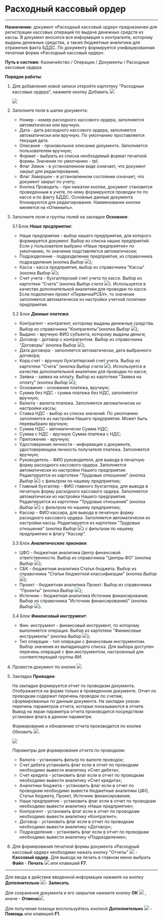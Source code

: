 ﻿#  Расходный кассовый ордер
_ _ _ _ _ _ _

**Назначение:** документ «Расходный кассовый ордер» предназначен для регистрации кассовых операций по выдаче денежных средств из кассы.
В документ вносится вся информация о контрагенте, которому выданы денежные средства, а также бюджетные аналитики для отражения факта БДДС.
По документу формируется унифицированная печатная форма «Расходный кассовый ордер».

**Путь в системе**: Казначейство / Операции / Документы / Расходные кассовые ордера

**Порядок работы**:

1. Для добавления новой записи откройте картотеку "Расходные кассовые ордера", нажмите кнопку Добавить ![](topic:Com.AddFiles.Buttons.Btn_Add.png)

    ![](topic:.AddFiles.Screenshot_20285.jpg)

2. Заполните поля в шапке документа:

    * Номер - номер расходного кассового ордера, заполняется автоматически или вручную.
    * Дата - дата расходного кассового ордера, заполняется автоматически или вручную. По умолчанию проставляется текущая дата.
    * Описание - произвольное описание документа. Заполняется пользователем вручную;
    * Формат - выбрать из списка необходимый формат печатной формы. Значение по умолчанию - *tpl*;
    * Флаг *Замок* - в установленном виде означает, что документ закрыт для редактирования;
    * Флаг *Завершен* - в установленном состоянии означает, что документ закрыт по учету;
    * Кнопка *Проводить* - при нажатии кнопки, документ становится проведенным в учете, по нему формируются проводки по по кассе и по факту БДДС.
    Основные данные документа блокируются для редактирования. Наименование кнопки меняется на «Отменить».

3. Заполните поля и группы полей на закладке **Основное**:

    3.1 Блок ***Наше предприятие***:

    * Наше предприятие -  выбор нашего предприятия, для которого формируется документ. Выбор из списка наших предприятий. Если у пользователя выбрано «Наше предприятие» по умолчанию, то значение подставляется автоматически;
    * Подразделение - подразделение предприятия, из справочника подразделения (кнопка *Выбор* ![](topic:Com.AddFiles.Buttons.Btn_select.png));
    * Касса - касса предприятия, выбор из справочника "Кассы" (кнопка *Выбор* ![](topic:Com.AddFiles.Buttons.Btn_select.png));
    * Счет учета - бухгалтерский счет учета по кассе. Выбор из картотеки "Счета" (кнопка *Выбор счета* ![](topic:Com.AddFiles.Buttons.Btn_Schet.png)). Используется в качестве дополнительной аналитики для проводки по кассе. Если подключен проект «ПервичкаРСБУ», то значение заполняется автоматически из настройки учетной политики предприятия.

    3.2 Блок ***Данные платежа***:

    * Контрагент - контрагент, которому выданы денежные средства. Выбор из справочника "Контрагенты"(кнопка *Выбор* ![](topic:Com.AddFiles.Buttons.Btn_select.png));
    * Выдано - вручную ФИО субъекта, которому выданы деньги;
    * Договор - договор с контрагентом. Выбор из справочника "Договоры" (кнопка Выбор ![](topic:Com.AddFiles.Buttons.Btn_select.png));
    * Дата договора - заполняется автоматически, дата выбранного договора;
    * Корр.счет - вручную бухгалтерский счет учета. Выбор из картотеки "Счета" (кнопка *Выбор счета* ![](topic:Com.AddFiles.Buttons.Btn_Schet.png)). Используется в качестве дополнительной аналитики для проводки по кассе;
    * Заявка - заявка на оплату. Выбор из картотеки "Заявка на оплату" (кнопка *Выбор* ![](topic:Com.AddFiles.Buttons.Btn_select.png));
    * Основание - основание платежа, вручную;
    * Сумма без НДС - сумма платежа без НДС, заполняется вручную;
    * Валюта - валюта платежа. Заполняется автоматически из настройки кассы;
    * Ставка НДС - выбор из списка значений. По умолчанию заполняется из настройки Нашего предприятия. Может быть перевыбрано вручную;
    * Сумма НДС - автоматически Сумма НДС;
    * Сумма с НДС - вручную Сумма платежа с НДС;
    * Приложение - вручную;
    * Удостоверение личности - информация о документе, удостоверяющем личность получателя платежа. Заполняется вручную;
    * Руководитель - ФИО руководителя, для вывода в печатную форму расходного кассового ордера. Заполняется автоматически из настройки Нашего предприятия.
    Редактируется из картотеки "Трудовые отношения" (кнопка *Выбор* ![](topic:Com.AddFiles.Buttons.Btn_select.png)) с фильтром по нашему предприятию;
    * Главный бухгалтер - ФИО главного бухгалтера, для вывода в печатную форму расходного кассового ордера. Заполняется автоматически из настройки Нашего предприятия. Редактируется из картотеки "Трудовые отношения" (кнопка *Выбор* ![](topic:Com.AddFiles.Buttons.Btn_select.png)) с фильтром по  нашему предприятию;
    * Кассир - ФИО кассира, для вывода в печатную форму расходного кассового ордера. Заполняется автоматически из настройки кассы. Редактируется из картотеки "Трудовые отношения" (кнопка *Выбор* ![](topic:Com.AddFiles.Buttons.Btn_select.png)) с фильтром по нашему предприятию и флагу "Кассир".

    3.3 Блок ***Аналитические признаки***:

    * ЦФО - бюджетная аналитика Центр финансовой ответственности. Выбор из справочника "Центры ФО" (кнопка *Выбор* ![](topic:Com.AddFiles.Buttons.Btn_select.png));
    * СБК - бюджетная аналитика Статья бюджета. Выбор из справочника "Статьи бюджетной классификации" (кнопка *Выбор* ![](topic:Com.AddFiles.Buttons.Btn_select.png));
    * Проект - бюджетная аналитика Проект. Выбор из справочника "Проекты" (кнопка *Выбор* ![](topic:Com.AddFiles.Buttons.Btn_select.png));
    * Источник - бюджетная аналитика Источник финансирования. Выбор из справочника "Источник финансирования)" (кнопка *Выбор* ![](topic:Com.AddFiles.Buttons.Btn_select.png)).

    3.4 Блок ***Финансовый инструмент***:

    * Фин. инструмент - финансовый инструмент, по которому выполняется операция. Выбор из картотеки "Финансовые инструменты" (кнопка *Выбор* ![](topic:Com.AddFiles.Buttons.Btn_select.png));
    * Тип операции - тип операции с финансовым инструментом. Выбор значения из выпадающего списка. Для выбора доступен перечень операций с фин.инструментом, настроенный для соответствующей группы ФИ.

4. Провести документ по кнопке ![](topic:Com.AddFiles.Buttons.Btn_Provodit.png).

5. Закладка **Проводки**:

    На закладке формируется отчет по проводкам документа. Отображается на форме только в проведенном документе. Отчет по проводкам содержит перечень
    проводок по счетам, сформированных по данным документа. На закладке указан перечень параметров отчета, которые показываются в отчете.
    Вывод на экран параметра отчета производится посредством установки флага в данном параметре.

    Формирование и обновление отчета производится по кнопке *Обновить* ![](topic:Com.AddFiles.Buttons.Btn_Refresh_mini.png).

    ![](topic:.AddFiles.Screenshot_20286.jpg)

    *Параметры для формирования отчета по проводкам*:

    * Валюта - установить фильтр по валюте проводок;
    * Счет дебета установить флаг если в отчет по проводкам необходимо вывести аналитику «Счет дебета»;
    * Счет кредита - установить флаг если в отчет по проводкам необходимо вывести аналитику «Счет кредита»;
    * Аналитики бюджета -  установить флаг если в отчет по проводкам необходимо вывести бюджетные аналитики ЦФО, Статья бюджета, Проект, Источник финансирования;
    * Наше предприятие - установить флаг если в отчет по проводкам необходимо вывести аналитику «Наше предприятие»;
    * Контрагент - установить флаг если в отчет по проводкам необходимо вывести аналитику «Контрагент»;
    * Договор - установить флаг если в отчет по проводкам необходимо вывести аналитику «Договор»;
    * Подразделение - установить флаг если в отчет по проводкам необходимо вывести аналитику «Подразделение»;

6. Для формирования печатной формы документа «Расходный кассовый ордер» необходимо нажать кнопку "Отчеты" ![](topic:Com.AddFiles.Buttons.Btn_Report.png) - **Кассовый ордер**.
Для вывода на печать в главном меню выбрать **Файл** - **Печать** ![](topic:Com.AddFiles.Buttons.Btn_print.png) или клавишей **F7**.

____________________________________________

Для ввода в действие введенной информации нажмите на кнопку **Дополнительно** ![](topic:Com.AddFiles.Buttons.Btn_OK.png)- **Записать**.

Для сохранения документа и его закрытия нажмите кнопку **ОК** ![](topic:Com.AddFiles.Buttons.Btn_Ok_grey.png) , иначе  -  **Отмена**![](topic:Com.AddFiles.Buttons.BtnCloseCancel.png).

Для получения помощи воспользуйтесь кнопкой **Дополнительно** ![](topic:Com.AddFiles.Buttons.Btn_OK.png) - **Помощь** или клавишей **F1**.
